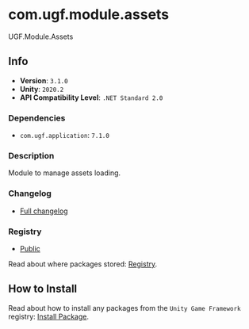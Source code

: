 # com.ugf.module.assets

UGF.Module.Assets

## Info

- **Version**: `3.1.0`
- **Unity**: `2020.2`
- **API Compatibility Level**: `.NET Standard 2.0`

### Dependencies

- `com.ugf.application`: `7.1.0`


### Description

Module to manage assets loading.

### Changelog

- [Full changelog](changelog.md)

### Registry

- [Public](https://bintray.com/unity-game-framework/public)

Read about where packages stored: [Registry](https://github.com/unity-game-framework/organization/blob/master/docs/registry.md).

## How to Install

Read about how to install any packages from the `Unity Game Framework` registry: [Install Package](https://github.com/unity-game-framework/organization/blob/master/docs/install-packages.md).

